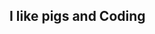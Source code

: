 ## I like pigs and Coding



<!--
**WaddlesTheWaffles/WaddlesTheWaffles** is a ✨ _special_ ✨ repository because its `README.md` (this file) appears on your GitHub profile.
